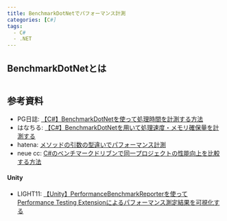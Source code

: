 ```yaml
---
title: BenchmarkDotNetでパフォーマンス計測
categories: [C#]
tags:
  - C#
  - .NET
---
```





## BenchmarkDotNetとは


```cs
```




## 参考資料
- PG日誌: [【C#】BenchmarkDotNetを使って処理時間を計測する方法]()
- はなちる: [【C#】BenchmarkDotNetを用いて処理速度・メモリ確保量を計測する](https://www.hanachiru-blog.com/entry/2024/03/28/120000)
- hatena: [メソッドの引数の型違いでパフォーマンス計測](https://rksoftware.hatenablog.com/entry/2023/12/19/010000)
- neue cc: [C#のベンチマークドリブンで同一プロジェクトの性能向上を比較する方法](https://neue.cc/2017/08/20_557.html)


#### Unity

- LIGHT11: [【Unity】PerformanceBenchmarkReporterを使ってPerformance Testing Extensionによるパフォーマンス測定結果を可視化する](https://light11.hatenadiary.com/entry/2021/05/12/202000)



<!-- Link |  -->
[BenchimarkDotNet NuGet]: https://www.nuget.org/packages/BenchmarkDotNet
[BenchimarkDotNet ドキュメント]: https://benchmarkdotnet.org/articles/overview.html